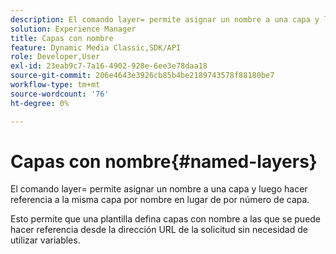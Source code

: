 ```yaml
---
description: El comando layer= permite asignar un nombre a una capa y luego hacer referencia a la misma capa por nombre en lugar de por número de capa.
solution: Experience Manager
title: Capas con nombre
feature: Dynamic Media Classic,SDK/API
role: Developer,User
exl-id: 23eab9c7-7a16-4902-920e-6ee3e78daa18
source-git-commit: 206e4643e3926cb85b4be2189743578f88180be7
workflow-type: tm+mt
source-wordcount: '76'
ht-degree: 0%

---
```


# Capas con nombre{#named-layers}

El comando layer= permite asignar un nombre a una capa y luego hacer referencia a la misma capa por nombre en lugar de por número de capa.

Esto permite que una plantilla defina capas con nombre a las que se puede hacer referencia desde la dirección URL de la solicitud sin necesidad de utilizar variables.
